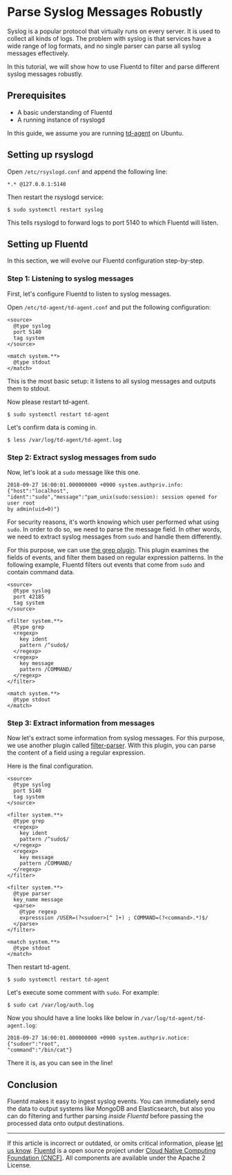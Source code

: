 # Parse Syslog Messages Robustly

Syslog is a popular protocol that virtually runs on every server. It is
used to collect all kinds of logs. The problem with syslog is that
services have a wide range of log formats, and no single parser can
parse all syslog messages effectively.

In this tutorial, we will show how to use Fluentd to filter and parse
different syslog messages robustly.


## Prerequisites

-   A basic understanding of Fluentd
-   A running instance of rsyslogd

In this guide, we assume you are running
[td-agent](https://www.fluentd.org/download) on Ubuntu.


## Setting up rsyslogd

Open `/etc/rsyslogd.conf` and append the following line:

``` {.CodeRay}
*.* @127.0.0.1:5140
```

Then restart the rsyslogd service:

``` {.CodeRay}
$ sudo systemctl restart syslog
```

This tells rsyslogd to forward logs to port 5140 to which Fluentd will
listen.


## Setting up Fluentd

In this section, we will evolve our Fluentd configuration step-by-step.


### Step 1: Listening to syslog messages

First, let's configure Fluentd to listen to syslog messages.

Open `/etc/td-agent/td-agent.conf` and put the following configuration:

``` {.CodeRay}
<source>
  @type syslog
  port 5140
  tag system
</source>

<match system.**>
  @type stdout
</match>
```

This is the most basic setup: it listens to all syslog messages and
outputs them to stdout.

Now please restart td-agent.

``` {.CodeRay}
$ sudo systemctl restart td-agent
```

Let's confirm data is coming in.

``` {.CodeRay}
$ less /var/log/td-agent/td-agent.log
```


### Step 2: Extract syslog messages from sudo

Now, let's look at a `sudo` message like this one.

``` {.CodeRay}
2018-09-27 16:00:01.000000000 +0900 system.authpriv.info: {"host":"localhost",
"ident":"sudo","message":"pam_unix(sudo:session): session opened for user root
by admin(uid=0)"}
```

For security reasons, it's worth knowing which user performed what using
`sudo`. In order to do so, we need to parse the message field. In other
words, we need to extract syslog messages from `sudo` and handle them
differently.

For this purpose, we can use [the grep plugin](/articles/filter-grep.md). This plugin
examines the fields of events, and filter them based on regular
expression patterns. In the following example, Fluentd filters out
events that come from `sudo` and contain command data.

``` {.CodeRay}
<source>
  @type syslog
  port 42185
  tag system
</source>

<filter system.**>
  @type grep
  <regexp>
    key ident
    pattern /^sudo$/
  </regexp>
  <regexp>
    key message
    pattern /COMMAND/
  </regexp>
</filter>

<match system.**>
  @type stdout
</match>
```


### Step 3: Extract information from messages

Now let's extract some information from syslog messages. For this
purpose, we use another plugin called [filter-parser](/articles/filter_parser.md).
With this plugin, you can parse the content of a field using a regular
expression.

Here is the final configuration.

``` {.CodeRay}
<source>
  @type syslog
  port 5140
  tag system
</source>

<filter system.**>
  @type grep
  <regexp>
    key ident
    pattern /^sudo$/
  </regexp>
  <regexp>
    key message
    pattern /COMMAND/
  </regexp>
</filter>

<filter system.**>
  @type parser
  key_name message
  <parse>
    @type regexp
    expresssion /USER=(?<sudoer>[^ ]+) ; COMMAND=(?<command>.*)$/
  </parse>
</filter>

<match system.**>
  @type stdout
</match>
```

Then restart td-agent.

``` {.CodeRay}
$ sudo systemctl restart td-agent
```

Let's execute some comment with `sudo`. For example:

``` {.CodeRay}
$ sudo cat /var/log/auth.log
```

Now you should have a line looks like below in
`/var/log/td-agent/td-agent.log`:

``` {.CodeRay}
2018-09-27 16:00:01.000000000 +0900 system.authpriv.notice: {"sudoer":"root",
"command":"/bin/cat"}
```

There it is, as you can see in the line!


## Conclusion

Fluentd makes it easy to ingest syslog events. You can immediately send
the data to output systems like MongoDB and Elasticsearch, but also you
can do filtering and further parsing *inside Fluentd* before passing the
processed data onto output destinations.


------------------------------------------------------------------------

If this article is incorrect or outdated, or omits critical information,
please [let us know](https://github.com/fluent/fluentd-docs/issues?state=open).
[Fluentd](http://www.fluentd.org/) is a open source project under [Cloud
Native Computing Foundation (CNCF)](https://cncf.io/). All components
are available under the Apache 2 License.
